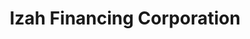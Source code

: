 ---
title: "Izah Financing Corporation"
url: /zamboanga/izah-financing-corporation/
shop: pawnbroker
---